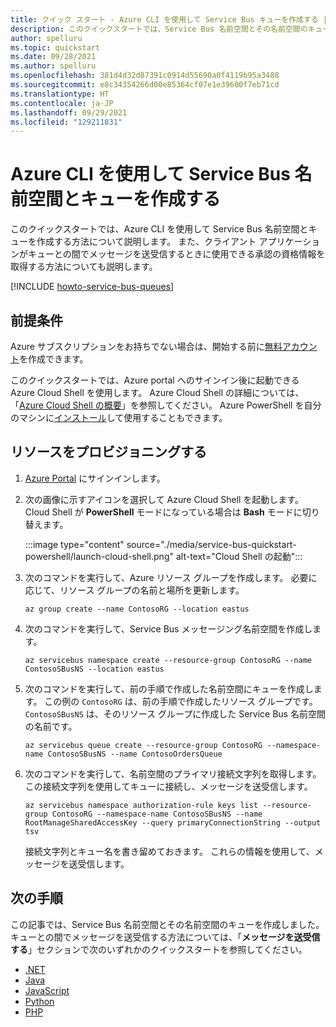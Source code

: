 ```yaml
---
title: クイック スタート - Azure CLI を使用して Service Bus キューを作成する | Microsoft Docs
description: このクイックスタートでは、Service Bus 名前空間とその名前空間のキューを Azure CLI を使用して作成する方法について説明します。
author: spelluru
ms.topic: quickstart
ms.date: 09/28/2021
ms.author: spelluru
ms.openlocfilehash: 381d4d32d87391c0914d55690a0f4119b95a3488
ms.sourcegitcommit: e8c34354266d00e85364cf07e1e39600f7eb71cd
ms.translationtype: HT
ms.contentlocale: ja-JP
ms.lasthandoff: 09/29/2021
ms.locfileid: "129211831"
---
```

# <a name="use-the-azure-cli-to-create-a-service-bus-namespace-and-a-queue"></a>Azure CLI を使用して Service Bus 名前空間とキューを作成する
このクイックスタートでは、Azure CLI を使用して Service Bus 名前空間とキューを作成する方法について説明します。 また、クライアント アプリケーションがキューとの間でメッセージを送受信するときに使用できる承認の資格情報を取得する方法についても説明します。 

[!INCLUDE [howto-service-bus-queues](../../includes/howto-service-bus-queues.md)]

## <a name="prerequisites"></a>前提条件
Azure サブスクリプションをお持ちでない場合は、開始する前に[無料アカウント][free account]を作成できます。

このクイックスタートでは、Azure portal へのサインイン後に起動できる Azure Cloud Shell を使用します。 Azure Cloud Shell の詳細については、「[Azure Cloud Shell の概要](../cloud-shell/overview.md)」を参照してください。 Azure PowerShell を自分のマシンに[インストール](/cli/azure/install-azure-cli)して使用することもできます。 

## <a name="provision-resources"></a>リソースをプロビジョニングする
1. [Azure Portal](https://portal.azure.com) にサインインします。
2. 次の画像に示すアイコンを選択して Azure Cloud Shell を起動します。 Cloud Shell が **PowerShell** モードになっている場合は **Bash** モードに切り替えます。 

    :::image type="content" source="./media/service-bus-quickstart-powershell/launch-cloud-shell.png" alt-text="Cloud Shell の起動":::
3. 次のコマンドを実行して、Azure リソース グループを作成します。 必要に応じて、リソース グループの名前と場所を更新します。 

    ```azurecli-interactive
    az group create --name ContosoRG --location eastus
    ```
4. 次のコマンドを実行して、Service Bus メッセージング名前空間を作成します。

    ```azurecli-interactive
    az servicebus namespace create --resource-group ContosoRG --name ContosoSBusNS --location eastus
    ```
5. 次のコマンドを実行して、前の手順で作成した名前空間にキューを作成します。 この例の `ContosoRG` は、前の手順で作成したリソース グループです。 `ContosoSBusNS` は、そのリソース グループに作成した Service Bus 名前空間の名前です。 

    ```azurecli-interactive
    az servicebus queue create --resource-group ContosoRG --namespace-name ContosoSBusNS --name ContosoOrdersQueue
    ```
6. 次のコマンドを実行して、名前空間のプライマリ接続文字列を取得します。 この接続文字列を使用してキューに接続し、メッセージを送受信します。 

    ```azurecli-interactive
    az servicebus namespace authorization-rule keys list --resource-group ContosoRG --namespace-name ContosoSBusNS --name RootManageSharedAccessKey --query primaryConnectionString --output tsv    
    ```

    接続文字列とキュー名を書き留めておきます。 これらの情報を使用して、メッセージを送受信します。 


## <a name="next-steps"></a>次の手順
この記事では、Service Bus 名前空間とその名前空間のキューを作成しました。 キューとの間でメッセージを送受信する方法については、「**メッセージを送受信する**」セクションで次のいずれかのクイックスタートを参照してください。 

- [.NET](service-bus-dotnet-get-started-with-queues.md)
- [Java](service-bus-java-how-to-use-queues.md)
- [JavaScript](service-bus-nodejs-how-to-use-queues.md)
- [Python](service-bus-python-how-to-use-queues.md)
- [PHP](service-bus-php-how-to-use-queues.md)

[free account]: https://azure.microsoft.com/free/?ref=microsoft.com&utm_source=microsoft.com&utm_medium=docs&utm_campaign=visualstudio

